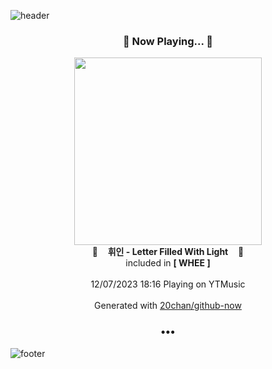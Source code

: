 ![header](https://capsule-render.vercel.app/api?type=wave&height=170&section=header&fontColor=090707&fontAlignX=45&fontAlignY=65&fontSize=100)

<h3 align="center">🎵 Now Playing... 🎵</h3>
<p align="center">
  <a href="https://music.youtube.com/watch?v=h4Zn-5x9_Jw">
    <img width="300" src="https://lh3.googleusercontent.com/t1MkaRP21cSNtBno4SO5-2gnBQLNjuRi9tbZHq_f6NuM7adOfcwq67s7WbAXQx5yARyzKhma8A5MKoE">
  </a>
  <br>
  🎵&nbsp&nbsp&nbsp <b>휘인 - Letter Filled With Light</b> &nbsp&nbsp&nbsp🎵
  <br>
  included in <b>[ WHEE ]</b>
  
  <br />
  <br />
  12/07/2023 18:16 Playing on YTMusic
  <br />
  <br />
  Generated with <a href="https://github.com/20chan/github-now">20chan/github-now</a>
</p>

<h3 align="center">•••</h3>

![footer](https://capsule-render.vercel.app/api?type=wave&height=150&section=footer)
